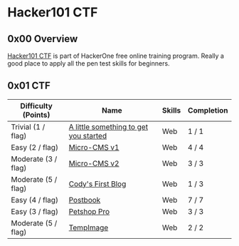 # Hacker101 CTF

## 0x00 Overview

[Hacker101 CTF][1] is part of HackerOne free online training program. Really a good place to apply all the pen test skills for beginners.

## 0x01 CTF

| Difficulty (Points) |	Name                                       | Skills | Completion |
| ------------------- | ------------------------------------------ | ------ | ---------- |
| Trivial (1 / flag)  | [A little something to get you started][2] | Web    | 1 / 1      |
| Easy (2 / flag)     | [Micro-CMS v1][3]                          | Web    | 4 / 4      |
| Moderate (3 / flag) | [Micro-CMS v2][5]                          | Web    | 3 / 3      |
| Moderate (5 / flag) | [Cody's First Blog][8]                     | Web    | 1 / 3      |
| Easy (4 / flag)     | [Postbook][6]                              | Web    | 7 / 7      |
| Easy (3 / flag)     | [Petshop Pro][7]                           | Web    | 3 / 3      |
| Moderate (5 / flag) | [TempImage][4]                             | Web    | 2 / 2      |

[1]: https://ctf.hacker101.com/ctf
[2]: ./a_little_something_to_get_you_started
[3]: ./micro-cms_v1
[4]: ./tempimage
[5]: ./micro-cms_v2
[6]: ./postbook
[7]: ./petshop_pro
[8]: ./codys_first_blog